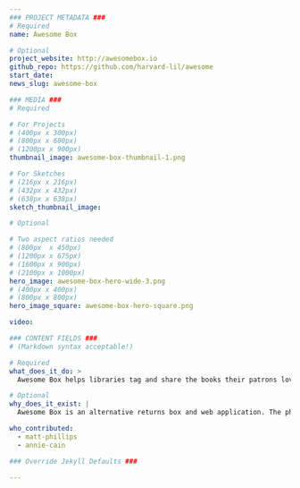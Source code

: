 ```yaml
---
### PROJECT METADATA ###
# Required
name: Awesome Box

# Optional
project_website: http://awesomebox.io
github_repo: https://github.com/harvard-lil/awesome
start_date:
news_slug: awesome-box

### MEDIA ###
# Required

# For Projects
# (400px x 300px)
# (800px x 600px)
# (1200px x 900px)
thumbnail_image: awesome-box-thumbnail-1.png

# For Sketches
# (216px x 216px)
# (432px x 432px)
# (638px x 638px)
sketch_thumbnail_image:

# Optional

# Two aspect ratios needed
# (800px  x 450px)
# (1200px x 675px)
# (1600px x 900px)
# (2100px x 1000px)
hero_image: awesome-box-hero-wide-3.png
# (400px x 400px)
# (800px x 800px)
hero_image_square: awesome-box-hero-square.png

video:

### CONTENT FIELDS ###
# (Markdown syntax acceptable!)

# Required
what_does_it_do: >
  Awesome Box helps libraries tag and share the books their patrons love.

# Optional
why_does_it_exist: |
  Awesome Box is an alternative returns box and web application. The physical box sits alongside your library's regular book return, and patrons drop in the books they love. Then library staff can tag those books as awesome and share the results with its community through the library's dedicated Awesome Page.

who_contributed:
  - matt-phillips
  - annie-cain

### Override Jekyll Defaults ###

---
```

